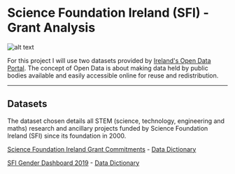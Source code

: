 # Science Foundation Ireland (SFI) - Grant Analysis

![alt text][Dataset]

[Dataset]: https://data.gov.ie/img/dgi-logo-new.png "Ireland's Open Data Portal"

For this project I will use two datasets provided by [Ireland's Open Data Portal](https://data.gov.ie/). The concept of Open Data is about making data held by public bodies available and easily accessible online for reuse and redistribution.

---

## Datasets

The dataset chosen details all STEM (science, technology, engineering and maths) research and ancillary projects funded by Science Foundation Ireland (SFI) since its foundation in 2000.



[Science Foundation Ireland Grant Commitments][1] - [Data Dictionary][3]

[SFI Gender Dashboard 2019][2] - [Data Dictionary][4]

[1]: https://data.gov.ie/dataset/science-foundation-ireland-grant-commitments
[2]: https://data.gov.ie/dataset/sfi-gender-dashboard-2019
[3]: https://www.sfi.ie/about-us/governance/open-data/Science-Foundation-Ireland-Grant-Commitments-Metadata.pdf
[4]: http://www.sfi.ie/about-us/women-in-science/gender/SFI-Gender-Dashboard-Data-Summary.pdf
